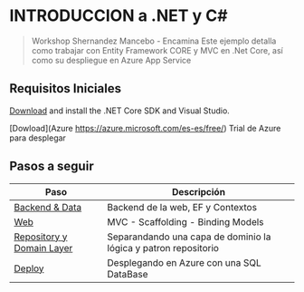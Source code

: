 # INTRODUCCION a .NET y C#
>Workshop Shernandez Mancebo - Encamina 
Este ejemplo detalla como trabajar con Entity Framework CORE y MVC en .Net Core, así como su despliegue en Azure App Service

## Requisitos Iniciales

[Download](https://www.microsoft.com/net/download) and install the .NET Core SDK and Visual Studio.

[Dowload](Azure https://azure.microsoft.com/es-es/free/) Trial de Azure para desplegar


## Pasos a seguir

| Paso | Descripción |
| ----- | ---- |
| [Backend & Data](/docs/1_Backend.md) | Backend de la web, EF y Contextos
| [Web](docs/2_Frontend.md) | MVC - Scaffolding - Binding Models
| [Repository y Domain Layer](/docs/3_Repositorios_servicio.md) | Separandando una capa de dominio la lógica y patron repositorio
| [Deploy](/docs/4_Despliegue_Azure.md) | Desplegando en Azure con una SQL DataBase
